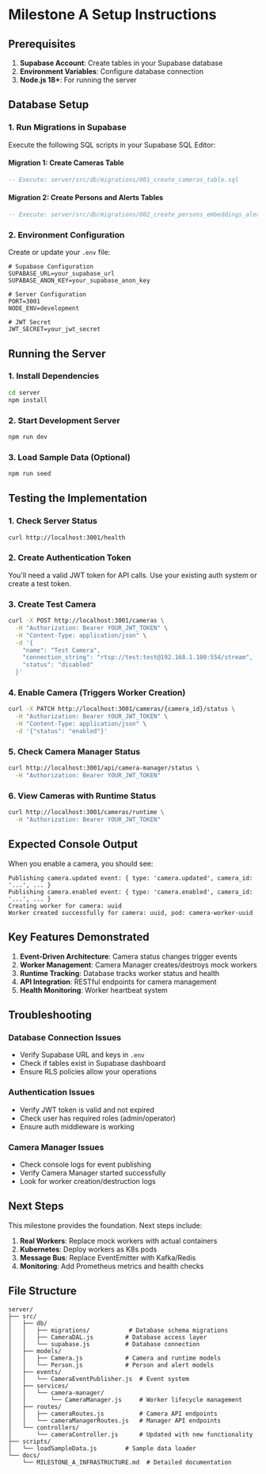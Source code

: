 # Milestone A Setup Instructions

## Prerequisites

1. **Supabase Account**: Create tables in your Supabase database
2. **Environment Variables**: Configure database connection
3. **Node.js 18+**: For running the server

## Database Setup

### 1. Run Migrations in Supabase

Execute the following SQL scripts in your Supabase SQL Editor:

#### Migration 1: Create Cameras Table
```sql
-- Execute: server/src/db/migrations/001_create_cameras_table.sql
```

#### Migration 2: Create Persons and Alerts Tables  
```sql
-- Execute: server/src/db/migrations/002_create_persons_embeddings_alerts.sql
```

### 2. Environment Configuration

Create or update your `.env` file:

```env
# Supabase Configuration
SUPABASE_URL=your_supabase_url
SUPABASE_ANON_KEY=your_supabase_anon_key

# Server Configuration
PORT=3001
NODE_ENV=development

# JWT Secret
JWT_SECRET=your_jwt_secret
```

## Running the Server

### 1. Install Dependencies
```bash
cd server
npm install
```

### 2. Start Development Server
```bash
npm run dev
```

### 3. Load Sample Data (Optional)
```bash
npm run seed
```

## Testing the Implementation

### 1. Check Server Status
```bash
curl http://localhost:3001/health
```

### 2. Create Authentication Token
You'll need a valid JWT token for API calls. Use your existing auth system or create a test token.

### 3. Create Test Camera
```bash
curl -X POST http://localhost:3001/cameras \
  -H "Authorization: Bearer YOUR_JWT_TOKEN" \
  -H "Content-Type: application/json" \
  -d '{
    "name": "Test Camera",
    "connection_string": "rtsp://test:test@192.168.1.100:554/stream",
    "status": "disabled"
  }'
```

### 4. Enable Camera (Triggers Worker Creation)
```bash
curl -X PATCH http://localhost:3001/cameras/{camera_id}/status \
  -H "Authorization: Bearer YOUR_JWT_TOKEN" \
  -H "Content-Type: application/json" \
  -d '{"status": "enabled"}'
```

### 5. Check Camera Manager Status
```bash
curl http://localhost:3001/api/camera-manager/status \
  -H "Authorization: Bearer YOUR_JWT_TOKEN"
```

### 6. View Cameras with Runtime Status
```bash
curl http://localhost:3001/cameras/runtime \
  -H "Authorization: Bearer YOUR_JWT_TOKEN"
```

## Expected Console Output

When you enable a camera, you should see:

```
Publishing camera.updated event: { type: 'camera.updated', camera_id: '...', ... }
Publishing camera.enabled event: { type: 'camera.enabled', camera_id: '...', ... }
Creating worker for camera: uuid
Worker created successfully for camera: uuid, pod: camera-worker-uuid
```

## Key Features Demonstrated

1. **Event-Driven Architecture**: Camera status changes trigger events
2. **Worker Management**: Camera Manager creates/destroys mock workers
3. **Runtime Tracking**: Database tracks worker status and health
4. **API Integration**: RESTful endpoints for camera management
5. **Health Monitoring**: Worker heartbeat system

## Troubleshooting

### Database Connection Issues
- Verify Supabase URL and keys in `.env`
- Check if tables exist in Supabase dashboard
- Ensure RLS policies allow your operations

### Authentication Issues
- Verify JWT token is valid and not expired
- Check user has required roles (admin/operator)
- Ensure auth middleware is working

### Camera Manager Issues
- Check console logs for event publishing
- Verify Camera Manager started successfully
- Look for worker creation/destruction logs

## Next Steps

This milestone provides the foundation. Next steps include:

1. **Real Workers**: Replace mock workers with actual containers
2. **Kubernetes**: Deploy workers as K8s pods
3. **Message Bus**: Replace EventEmitter with Kafka/Redis
4. **Monitoring**: Add Prometheus metrics and health checks

## File Structure

```
server/
├── src/
│   ├── db/
│   │   ├── migrations/           # Database schema migrations
│   │   ├── CameraDAL.js         # Database access layer
│   │   └── supabase.js          # Database connection
│   ├── models/
│   │   ├── Camera.js            # Camera and runtime models
│   │   └── Person.js            # Person and alert models
│   ├── events/
│   │   └── CameraEventPublisher.js  # Event system
│   ├── services/
│   │   └── camera-manager/
│   │       └── CameraManager.js     # Worker lifecycle management
│   ├── routes/
│   │   ├── cameraRoutes.js          # Camera API endpoints
│   │   └── cameraManagerRoutes.js   # Manager API endpoints
│   └── controllers/
│       └── cameraController.js      # Updated with new functionality
├── scripts/
│   └── loadSampleData.js        # Sample data loader
└── docs/
    └── MILESTONE_A_INFRASTRUCTURE.md  # Detailed documentation
```
